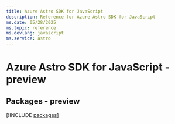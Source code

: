 ```yaml
---
title: Azure Astro SDK for JavaScript
description: Reference for Azure Astro SDK for JavaScript
ms.date: 05/28/2025
ms.topic: reference
ms.devlang: javascript
ms.service: astro
---
```

# Azure Astro SDK for JavaScript - preview
## Packages - preview
[!INCLUDE [packages](astro-index.md)]